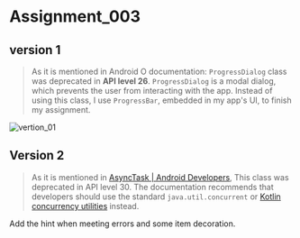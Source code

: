 # Assignment_003

## version 1

> As it is mentioned in Android O documentation: `ProgressDialog` class was deprecated in **API level 26**. `ProgressDialog` is a modal dialog, which prevents the user from interacting with the app. Instead of using this class, I use `ProgressBar`, embedded in my app's UI, to finish my assignment.

![vertion_01](https://cdn.infinityday.cn//typora/vertion_01.gif)

## Version 2

> As it is mentioned in [AsyncTask  | Android Developers](https://developer.android.com/reference/android/os/AsyncTask), This class was deprecated in API level 30. The documentation recommends that developers should use  the standard `java.util.concurrent` or [Kotlin concurrency utilities](https://developer.android.com/topic/libraries/architecture/coroutines) instead.

Add the hint when meeting errors and some item decoration.